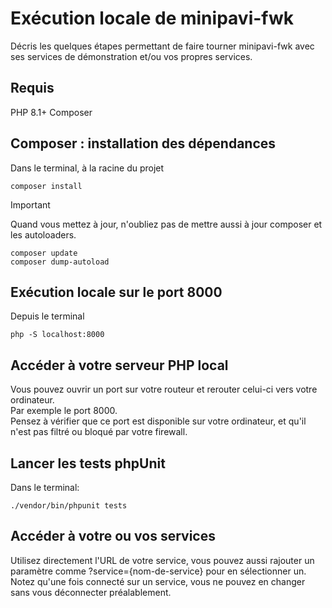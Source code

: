 # Exécution locale de minipavi-fwk

Décris les quelques étapes permettant de faire tourner minipavi-fwk avec ses services de démonstration et/ou vos propres services.

## Requis
PHP 8.1+
Composer


## Composer : installation des dépendances
Dans le terminal, à la racine du projet
```
composer install
```

> [!IMPORTANT]
> Quand vous mettez à jour, n'oubliez pas de mettre aussi à jour composer et les autoloaders.<br/>
> ```
> composer update
> composer dump-autoload
> ```


## Exécution locale sur le port 8000
Depuis le terminal
```
php -S localhost:8000
```

## Accéder à votre serveur PHP local
Vous pouvez ouvrir un port sur votre routeur et rerouter celui-ci vers votre ordinateur.<br/>
Par exemple le port 8000.<br/>
Pensez à vérifier que ce port est disponible sur votre ordinateur, et qu'il n'est pas filtré ou bloqué par votre firewall.


## Lancer les tests phpUnit
Dans le terminal:
```
./vendor/bin/phpunit tests
```

## Accéder à votre ou vos services
Utilisez directement l'URL de votre service, vous pouvez aussi rajouter un paramètre comme ?service={nom-de-service} pour en sélectionner un.
Notez qu'une fois connecté sur un service, vous ne pouvez en changer sans vous déconnecter préalablement.
